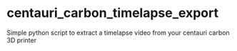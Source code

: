 # centauri_carbon_timelapse_export
Simple python script to extract a timelapse video from your centauri carbon 3D printer
